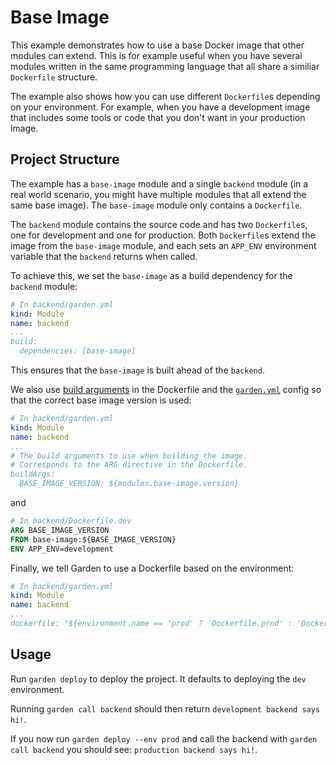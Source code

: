 # Base Image

This example demonstrates how to use a base Docker image that other modules can extend. This is for example useful when you have several modules written in the same programming language that all share a similiar `Dockerfile` structure.

The example also shows how you can use different `Dockerfile`s depending on your environment. For example, when you have a development image that includes some tools or code that you don't want in your production image.

## Project Structure

The example has a `base-image` module and a single `backend` module (in a real world scenario, you might have multiple modules that all extend the same base image). The `base-image` module only contains a `Dockerfile`.

The `backend` module contains the source code and has two `Dockerfile`s, one for development and one for production. Both `Dockerfile`s extend the image from the `base-image` module, and each sets an `APP_ENV` environment variable that the `backend` returns when called.

To achieve this, we set the `base-image` as a build dependency for the `backend` module:

```yaml
# In backend/garden.yml
kind: Module
name: backend
...
build:
  dependencies: [base-image]
```

This ensures that the `base-image` is built ahead of the `backend`.

We also use [build arguments](https://docs.docker.com/engine/reference/builder/#arg) in the Dockerfile and the [`garden.yml`](https://docs.garden.io/reference/module-types/container#buildargs) config so that the correct base image version is used:

```yaml
# In backend/garden.yml
kind: Module
name: backend
...
# The build arguments to use when building the image.
# Corresponds to the ARG directive in the Dockerfile.
buildArgs:
  BASE_IMAGE_VERSION: ${modules.base-image.version}
```

and

```Dockerfile
# In backend/Dockerfile.dev
ARG BASE_IMAGE_VERSION
FROM base-image:${BASE_IMAGE_VERSION}
ENV APP_ENV=development
```

Finally, we tell Garden to use a Dockerfile based on the environment:

```yaml
# In backend/garden.yml
kind: Module
name: backend
...
dockerfile: "${environment.name == 'prod' ? 'Dockerfile.prod' : 'Dockerfile.dev'}"
```

## Usage

Run `garden deploy` to deploy the project. It defaults to deploying the `dev` environment.

Running `garden call backend` should then return `development backend says hi!`.

If you now run `garden deploy --env prod` and call the backend with `garden call backend` you should see: `production backend says hi!`.
